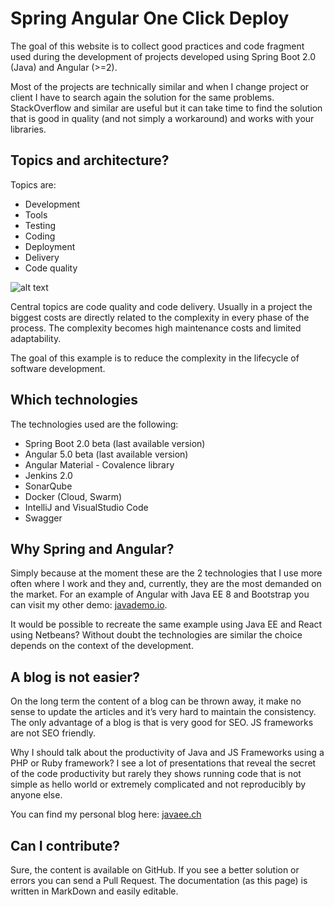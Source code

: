 # Spring Angular One Click Deploy 
The goal of this website is to collect good practices and code fragment used during the development of projects developed using Spring Boot 2.0 (Java) and Angular (\>=2).

Most of the projects are technically similar and when I change project or client I have to search again the solution for the same problems. StackOverflow and similar are useful but it can take time to find the solution that is good in quality (and not simply a workaround) and works with your libraries.

## Topics and architecture?

Topics are:
- Development
- Tools
- Testing
- Coding
- Deployment
- Delivery
- Code quality

![alt text](http://localhost:8080/images/architecture.svg "Logo Title Text 1")


Central topics are code quality and code delivery.
Usually in a project the biggest costs are directly related to the complexity in every phase of the process.
The complexity becomes high maintenance costs and limited adaptability.

The goal of this example is to reduce the complexity in the lifecycle of software development.

## Which technologies

The technologies used are the following:
- Spring Boot 2.0 beta (last available version)
- Angular 5.0 beta (last available version)
- Angular Material - Covalence library
- Jenkins 2.0
- SonarQube
- Docker (Cloud, Swarm)
- IntelliJ and VisualStudio Code
- Swagger


## Why Spring and Angular?
Simply because at the moment these are the 2 technologies that I use more often where I work and they and, currently, they are the most demanded on the market.
For an example of Angular with Java EE 8 and Bootstrap you can visit my other demo: [javademo.io](http://javademo.io "javademo.io").

It would be possible to recreate the same example using Java EE and React using Netbeans? Without doubt the technologies are similar the choice depends on the context of the development.

## A blog is not easier?
On the long term the content of a blog can be thrown away, it make no sense to update the articles and it’s very hard to maintain the consistency.
The only advantage of a blog is that is very good for SEO. JS frameworks are not SEO friendly.

Why I should talk about the productivity of Java and JS Frameworks using a PHP or Ruby framework?
I see a lot of presentations that reveal the secret of the code productivity but rarely they shows running code that is not simple as hello world or extremely complicated and not reproducibly by anyone else. 

You can find my personal blog here: [javaee.ch](http://javaee.ch)

## Can I contribute?
Sure, the content is available on GitHub. If you see a better solution or errors you can send a Pull Request.
The documentation (as this page) is written in MarkDown and easily editable.
